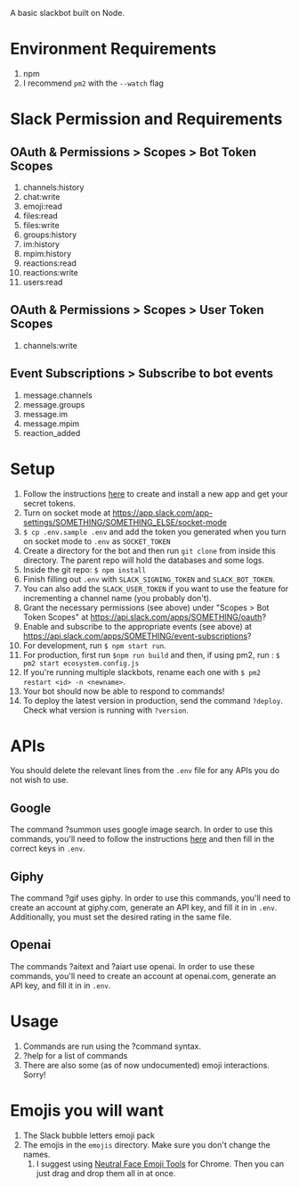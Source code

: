 A basic slackbot built on Node.

# Environment Requirements
1. npm
1. I recommend `pm2` with the `--watch` flag

# Slack Permission and Requirements
## OAuth & Permissions > Scopes > Bot Token Scopes
1. channels:history
1. chat:write
1. emoji:read
1. files:read
1. files:write
1. groups:history
1. im:history
1. mpim:history
1. reactions:read
1. reactions:write
1. users:read

## OAuth & Permissions > Scopes > User Token Scopes
1. channels:write

## Event Subscriptions > Subscribe to bot events
1. message.channels
1. message.groups
1. message.im
1. message.mpim
1. reaction_added

# Setup
1. Follow the instructions [here](https://slack.dev/bolt-python/tutorial/getting-started) to create and install a new app and get your secret tokens.
1. Turn on socket mode at https://app.slack.com/app-settings/SOMETHING/SOMETHING_ELSE/socket-mode
1. `$ cp .env.sample .env` and add the token you generated when you turn on socket mode to `.env` as `SOCKET_TOKEN`
1. Create a directory for the bot and then run `git clone` from inside this directory. The parent repo will hold the databases and some logs.
1. Inside the git repo: `$ npm install`
1. Finish filling out `.env` with `SLACK_SIGNING_TOKEN` and `SLACK_BOT_TOKEN`.
1. You can also add the `SLACK_USER_TOKEN` if you want to use the feature for incrementing a channel name (you probably don't).
1. Grant the necessary permissions (see above) under "Scopes > Bot Token Scopes" at https://api.slack.com/apps/SOMETHING/oauth?
1. Enable and subscribe to the appropriate events (see above) at https://api.slack.com/apps/SOMETHING/event-subscriptions?
1. For development, run `$ npm start run`.
1. For production, first run `$npm run build` and then, if using pm2, run : `$ pm2 start ecosystem.config.js`
1. If you're running multiple slackbots, rename each one with `$ pm2 restart <id> -n <newname>`.
1. Your bot should now be able to respond to commands!
1. To deploy the latest version in production, send the command `?deploy`. Check what version is running with `?version`.

# APIs
You should delete the relevant lines from the `.env` file for any APIs you do not wish to use.

## Google
The command ?summon uses google image search. In order to use this commands, you'll need to follow the instructions [here](https://github.com/abhi11210646/image-search-google) and then fill in the correct keys in `.env`.

## Giphy
The command ?gif uses giphy. In order to use this commands, you'll need to create an account at giphy.com, generate an API key, and fill it in in `.env`. Additionally, you must set the desired rating in the same file.

## Openai
The commands ?aitext and ?aiart use openai. In order to use these commands, you'll need to create an account at openai.com, generate an API key, and fill it in in `.env`.

# Usage
1. Commands are run using the ?command syntax.
1. ?help for a list of commands
1. There are also some (as of now undocumented) emoji interactions. Sorry!

# Emojis you will want
1. The Slack bubble letters emoji pack
1. The emojis in the `emojis` directory. Make sure you don't change the names.
    1. I suggest using [Neutral Face Emoji Tools](https://chrome.google.com/webstore/detail/neutral-face-emoji-tools/anchoacphlfbdomdlomnbbfhcmcdmjej) for Chrome. Then you can just drag and drop them all in at once.
